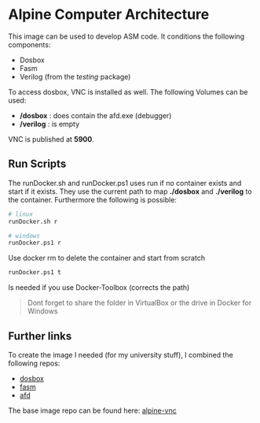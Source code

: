 # Alpine Computer Architecture

This image can be used to develop ASM code.
It conditions the following components:

- Dosbox
- Fasm
- Verilog (from the *testing* package)

To access dosbox, VNC is installed as well.
The following Volumes can be used:

- **/dosbox** : does contain the afd.exe (debugger)
- **/verilog** : is empty

VNC is published at **5900**.

## Run Scripts

The runDocker.sh and runDocker.ps1 uses run if no container exists and start if it exists. They use the current path to map **./dosbox** and **./verilog** to the container. Furthermore the following is possible:

````bash
# linux
runDocker.sh r

# windows
runDocker.ps1 r
````

Use docker rm to delete the container and start from scratch

````bash
runDocker.ps1 t
````

Is needed if you use Docker-Toolbox (corrects the path)

> Dont forget to share the folder in VirtualBox or the drive in Docker for Windows

## Further links

To create the image I needed (for my university stuff), I combined the following repos:

- [dosbox](https://hub.docker.com/r/tudorh/dosbox)
- [fasm](https://hub.docker.com/r/guitmz/fasm/dockerfile)
- [afd](https://github.com/soothscier/assembly-nasm)

The base image repo can be found here: [alpine-vnc](https://github.com/NicoVogel/alpine-vnc)
